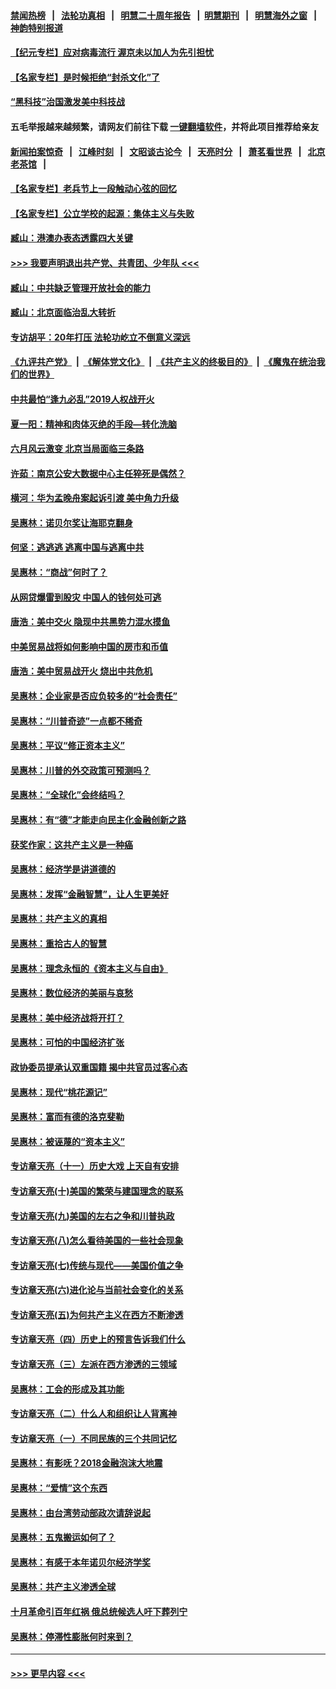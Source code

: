 #### [禁闻热榜](热点新闻.md?=0)  &nbsp;&nbsp;|&nbsp;&nbsp; [法轮功真相](https://github.com/gfw-breaker/truth/blob/master/README.md?=0) &nbsp;&nbsp;|&nbsp;&nbsp; [明慧二十周年报告](https://github.com/gfw-breaker/mh-reports/blob/master/README.md?=0) &nbsp;&nbsp;|&nbsp;&nbsp;[明慧期刊](https://github.com/gfw-breaker/mh-qikan) &nbsp;&nbsp;|&nbsp;&nbsp; [明慧海外之窗](https://github.com/gfw-breaker/mh-news/blob/master/README.md?=0) &nbsp;&nbsp;|&nbsp;&nbsp; [神韵特别报道](https://github.com/gfw-breaker/mh-news/blob/master/shenyun.md?=0)
#### [【纪元专栏】应对病毒流行 渥京未以加人为先引担忧](../pages/nsc423/n11875714.md?t=02260501) 
#### [【名家专栏】是时候拒绝“封杀文化”了](../pages/nsc423/n11814093.md?t=02260501) 
#### [“黑科技”治国激发美中科技战](../pages/nsc423/n11638056.md?t=02260501) 
#### 五毛举报越来越频繁，请网友们前往下载 [一键翻墙软件](https://github.com/gfw-breaker/ssr-accounts)，并将此项目推荐给亲友
#### [新闻拍案惊奇](https://github.com/gfw-breaker/banned-news/blob/master/pages/link4.md) &nbsp;&nbsp;|&nbsp;&nbsp; [江峰时刻](https://github.com/gfw-breaker/banned-news/blob/master/pages/link4.md) &nbsp;&nbsp;|&nbsp;&nbsp; [文昭谈古论今](https://github.com/gfw-breaker/banned-news/blob/master/pages/link4.md) &nbsp;&nbsp;|&nbsp;&nbsp; [天亮时分](https://github.com/gfw-breaker/banned-news/blob/master/pages/link4.md) &nbsp;&nbsp;|&nbsp;&nbsp; [萧茗看世界](https://github.com/gfw-breaker/banned-news/blob/master/pages/link4.md) &nbsp;&nbsp;|&nbsp;&nbsp; [北京老茶馆](https://github.com/gfw-breaker/banned-news/blob/master/pages/link4.md) &nbsp;&nbsp;|&nbsp;&nbsp; 
#### [【名家专栏】老兵节上一段触动心弦的回忆](../pages/nsc423/n11646016.md?t=02260501) 
#### [【名家专栏】公立学校的起源：集体主义与失败](../pages/nsc423/n11601833.md?t=02260501) 
#### [臧山：港澳办表态透露四大关键](../pages/nsc423/n11421628.md?t=02260501) 
#### [>>> 我要声明退出共产党、共青团、少年队 <<<](https://github.com/begood0513/goodnews/blob/master/quit/letter.md) 
#### [臧山：中共缺乏管理开放社会的能力](../pages/nsc423/n11407457.md?t=02260501) 
#### [臧山：北京面临治乱大转折](../pages/nsc423/n11406895.md?t=02260501) 
#### [专访胡平：20年打压 法轮功屹立不倒意义深远](../pages/nsc423/n11398800.md?t=02260501) 
#### [《九评共产党》](https://github.com/begood0513/9ping.md/blob/master/README.md) &nbsp;|&nbsp; [《解体党文化》](../../../../jtdwh.md/blob/master/README.md)  &nbsp;|&nbsp; [《共产主义的终极目的》](../../../../gczydzjmd.md/blob/master/README.md) &nbsp;|&nbsp; [《魔鬼在统治我们的世界》](../../../../mgztzwmdsj.md/blob/master/README.md) 
#### [中共最怕“逢九必乱”2019人权战开火](../pages/nsc423/n11385248.md?t=02260501) 
#### [夏一阳：精神和肉体灭绝的手段—转化洗脑](../pages/nsc423/n11368250.md?t=02260501) 
#### [六月风云激变 北京当局面临三条路](../pages/nsc423/n11313668.md?t=02260501) 
#### [许茹：南京公安大数据中心主任猝死是偶然？](../pages/nsc423/n11064744.md?t=02260501) 
#### [横河：华为孟晚舟案起诉引渡 美中角力升级](../pages/nsc423/n11027230.md?t=02260501) 
#### [吴惠林：诺贝尔奖让海耶克翻身](../pages/nsc423/n10890049.md?t=02260501) 
#### [何坚：逃逃逃 逃离中国与逃离中共](../pages/nsc423/n10592891.md?t=02260501) 
#### [吴惠林：“商战”何时了？](../pages/nsc423/n10573558.md?t=02260501) 
#### [从网贷爆雷到股灾 中国人的钱何处可逃](../pages/nsc423/n10572800.md?t=02260501) 
#### [唐浩：美中交火 隐现中共黑势力混水摸鱼](../pages/nsc423/n10544040.md?t=02260501) 
#### [中美贸易战将如何影响中国的房市和币值](../pages/nsc423/n10543697.md?t=02260501) 
#### [唐浩：美中贸易战开火 烧出中共危机](../pages/nsc423/n10540126.md?t=02260501) 
#### [吴惠林：企业家是否应负较多的“社会责任”](../pages/nsc423/n10535022.md?t=02260501) 
#### [吴惠林：“川普奇迹”一点都不稀奇](../pages/nsc423/n10512808.md?t=02260501) 
#### [吴惠林：平议“修正资本主义”](../pages/nsc423/n10495724.md?t=02260501) 
#### [吴惠林：川普的外交政策可预测吗？](../pages/nsc423/n10462387.md?t=02260501) 
#### [吴惠林：“全球化”会终结吗？](../pages/nsc423/n10452838.md?t=02260501) 
#### [吴惠林：有“德”才能走向民主化金融创新之路](../pages/nsc423/n10432292.md?t=02260501) 
#### [获奖作家：这共产主义是一种癌](../pages/nsc423/n10431541.md?t=02260501) 
#### [吴惠林：经济学是讲道德的](../pages/nsc423/n10398014.md?t=02260501) 
#### [吴惠林：发挥“金融智慧”，让人生更美好](../pages/nsc423/n10375019.md?t=02260501) 
#### [吴惠林：共产主义的真相](../pages/nsc423/n10351394.md?t=02260501) 
#### [吴惠林：重拾古人的智慧](../pages/nsc423/n10337691.md?t=02260501) 
#### [吴惠林：理念永恒的《资本主义与自由》](../pages/nsc423/n10316274.md?t=02260501) 
#### [吴惠林：数位经济的美丽与哀愁](../pages/nsc423/n10292946.md?t=02260501) 
#### [吴惠林：美中经济战将开打？](../pages/nsc423/n10258825.md?t=02260501) 
#### [吴惠林：可怕的中国经济扩张](../pages/nsc423/n10219147.md?t=02260501) 
#### [政协委员提承认双重国籍 揭中共官员过客心态](../pages/nsc423/n10208809.md?t=02260501) 
#### [吴惠林：现代“桃花源记”](../pages/nsc423/n10185234.md?t=02260501) 
#### [吴惠林：富而有德的洛克斐勒](../pages/nsc423/n10142264.md?t=02260501) 
#### [吴惠林：被诬蔑的“资本主义”](../pages/nsc423/n10124816.md?t=02260501) 
#### [专访章天亮（十一）历史大戏 上天自有安排](../pages/nsc423/n10094905.md?t=02260501) 
#### [专访章天亮(十)美国的繁荣与建国理念的联系](../pages/nsc423/n10094899.md?t=02260501) 
#### [专访章天亮(九)美国的左右之争和川普执政](../pages/nsc423/n10094889.md?t=02260501) 
#### [专访章天亮(八)怎么看待美国的一些社会现象](../pages/nsc423/n10094857.md?t=02260501) 
#### [专访章天亮(七)传统与现代——美国价值之争](../pages/nsc423/n10093140.md?t=02260501) 
#### [专访章天亮(六)进化论与当前社会变化的关系](../pages/nsc423/n10092036.md?t=02260501) 
#### [专访章天亮(五)为何共产主义在西方不断渗透](../pages/nsc423/n10083620.md?t=02260501) 
#### [专访章天亮（四）历史上的预言告诉我们什么](../pages/nsc423/n10083606.md?t=02260501) 
#### [专访章天亮（三）左派在西方渗透的三领域](../pages/nsc423/n10081115.md?t=02260501) 
#### [吴惠林：工会的形成及其功能](../pages/nsc423/n10080633.md?t=02260501) 
#### [专访章天亮（二）什么人和组织让人背离神](../pages/nsc423/n10076637.md?t=02260501) 
#### [专访章天亮（一）不同民族的三个共同记忆](../pages/nsc423/n10074188.md?t=02260501) 
#### [吴惠林：有影呒？2018金融泡沫大地震](../pages/nsc423/n10040534.md?t=02260501) 
#### [吴惠林：“爱情”这个东西](../pages/nsc423/n10019423.md?t=02260501) 
#### [吴惠林：由台湾劳动部政次请辞说起](../pages/nsc423/n9979679.md?t=02260501) 
#### [吴惠林：五鬼搬运如何了？](../pages/nsc423/n9925338.md?t=02260501) 
#### [吴惠林：有感于本年诺贝尔经济学奖](../pages/nsc423/n9871883.md?t=02260501) 
#### [吴惠林：共产主义渗透全球](../pages/nsc423/n9812748.md?t=02260501) 
#### [十月革命引百年红祸 俄总统候选人吁下葬列宁](../pages/nsc423/n9810182.md?t=02260501) 
#### [吴惠林：停滞性膨胀何时来到？](../pages/nsc423/n9764136.md?t=02260501) 

----
#### [ >>> 更早内容 <<< ](../indexes/nsc423-earlier.md)
